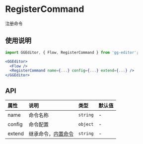 # RegisterCommand

注册命令

## 使用说明

```jsx
import GGEditor, { Flow, RegisterCommand } from 'gg-editor';

<GGEditor>
  <Flow />
  <RegisterCommand name={...} config={...} extend={...} />
</GGEditor>
```

## API

| 属性 | 说明 | 类型 | 默认值 |
| :--- | :--- | :--- | :--- |
| name | 命令名称 | `string` | - |
| config | 命令配置 | `object` | - |
| extend | 继承命令，[内置命令](command.zh-CN.md#内置命令) | `string` | - |